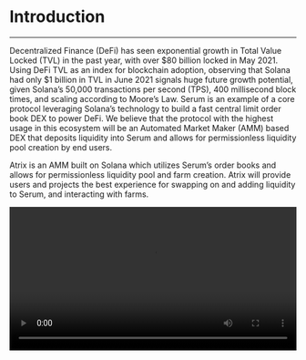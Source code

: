 # Introduction 
---

Decentralized Finance (DeFi) has seen exponential growth in Total Value Locked (TVL) in the past year, with over $80 billion locked in May 2021. Using DeFi TVL as an index for blockchain adoption, observing that Solana had only $1 billion in TVL in June 2021 signals huge future growth potential, given Solana’s 50,000 transactions per second (TPS), 400 millisecond block times, and scaling according to Moore’s Law. Serum is an example of a core protocol leveraging Solana’s technology to build a fast central limit order book DEX to power DeFi. We believe that the protocol with the highest usage in this ecosystem will be an Automated Market Maker (AMM) based DEX that deposits liquidity into Serum and allows for permissionless liquidity pool creation by end users.

Atrix is an AMM built on Solana which utilizes Serum’s order books and allows for permissionless liquidity pool and farm creation. Atrix will provide users and projects the best experience for swapping on and adding liquidity to Serum, and interacting with farms.


<video width="100%" height="auto" controls>
  <source src="https://user-images.githubusercontent.com/47251170/184493772-2d66471c-4fdb-4934-9672-1b4825e7e9be.mp4" type="video/mp4">
</video>